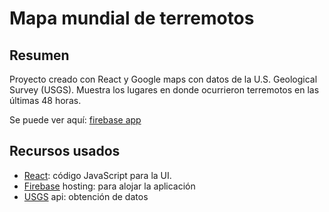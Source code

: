 # Mapa mundial de terremotos

## Resumen

Proyecto creado con React y Google maps con datos de la U.S. Geological Survey (USGS).
Muestra los lugares en donde ocurrieron terremotos en las últimas 48 horas.

Se puede ver aquí: [firebase app](https://terremotos.firebaseapp.com)

## Recursos usados
* [React](https://reactjs.org/): código JavaScript para la UI.
* [Firebase](https://firebase.google.com/) hosting: para alojar la aplicación
* [USGS](https://earthquake.usgs.gov/earthquakes/feed/v1.0/summary/2.5_day.geojson) api: obtención de datos


